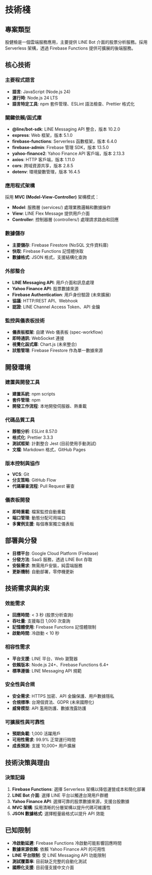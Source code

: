 # 技術棧

## 專案類型
股健檢是一個雲端服務應用，主要提供 LINE Bot 介面的股票分析服務。採用 Serverless 架構，透過 Firebase Functions 提供可擴展的後端服務。

## 核心技術

### 主要程式語言
- **語言**: JavaScript (Node.js 24)
- **運行時**: Node.js 24 LTS
- **語言特定工具**: npm 套件管理、ESLint 語法檢查、Prettier 格式化

### 關鍵依賴/函式庫
- **@line/bot-sdk**: LINE Messaging API 整合，版本 10.2.0
- **express**: Web 框架，版本 5.1.0
- **firebase-functions**: Serverless 函數框架，版本 6.4.0
- **firebase-admin**: Firebase 管理 SDK，版本 13.5.0
- **yahoo-finance2**: Yahoo Finance API 客戶端，版本 2.13.3
- **axios**: HTTP 客戶端，版本 1.11.0
- **cors**: 跨域資源共享，版本 2.8.5
- **dotenv**: 環境變數管理，版本 16.4.5

### 應用程式架構
採用 **MVC (Model-View-Controller)** 架構模式：
- **Model**: 服務層 (services/) 處理業務邏輯和數據操作
- **View**: LINE Flex Message 提供用戶介面
- **Controller**: 控制器層 (controllers/) 處理請求路由和回應

### 數據儲存
- **主要儲存**: Firebase Firestore (NoSQL 文件資料庫)
- **快取**: Firebase Functions 記憶體快取
- **數據格式**: JSON 格式，支援結構化查詢

### 外部整合
- **LINE Messaging API**: 用戶介面和訊息處理
- **Yahoo Finance API**: 股票數據來源
- **Firebase Authentication**: 用戶身份驗證 (未來擴展)
- **協議**: HTTP/REST API、Webhook
- **認證**: LINE Channel Access Token、API 金鑰

### 監控與儀表板技術
- **儀表板框架**: 自建 Web 儀表板 (spec-workflow)
- **即時通訊**: WebSocket 連接
- **視覺化函式庫**: Chart.js (未來整合)
- **狀態管理**: Firebase Firestore 作為單一數據來源

## 開發環境

### 建置與開發工具
- **建置系統**: npm scripts
- **套件管理**: npm
- **開發工作流程**: 本地開發伺服器、熱重載

### 代碼品質工具
- **靜態分析**: ESLint 8.57.0
- **格式化**: Prettier 3.3.3
- **測試框架**: 計劃整合 Jest (目前使用手動測試)
- **文檔**: Markdown 格式，GitHub Pages

### 版本控制與協作
- **VCS**: Git
- **分支策略**: GitHub Flow
- **代碼審查流程**: Pull Request 審查

### 儀表板開發
- **即時重載**: 檔案監控自動重載
- **端口管理**: 動態分配可用端口
- **多實例支援**: 每個專案獨立儀表板

## 部署與分發
- **目標平台**: Google Cloud Platform (Firebase)
- **分發方法**: SaaS 服務，透過 LINE Bot 存取
- **安裝需求**: 無需用戶安裝，純雲端服務
- **更新機制**: 自動部署，零停機更新

## 技術需求與約束

### 效能需求
- **回應時間**: < 3 秒 (股票分析查詢)
- **吞吐量**: 支援每日 1,000 次查詢
- **記憶體使用**: Firebase Functions 記憶體限制
- **啟動時間**: 冷啟動 < 10 秒

### 相容性需求
- **平台支援**: LINE 平台、Web 瀏覽器
- **依賴版本**: Node.js 24+、Firebase Functions 6.4+
- **標準遵循**: LINE Messaging API 規範

### 安全性與合規
- **安全需求**: HTTPS 加密、API 金鑰保護、用戶數據隱私
- **合規標準**: 台灣個資法、GDPR (未來國際化)
- **威脅模型**: API 濫用防護、數據洩露防護

### 可擴展性與可靠性
- **預期負載**: 1,000 活躍用戶
- **可用性需求**: 99.9% 正常運行時間
- **成長預測**: 支援 10,000+ 用戶擴展

## 技術決策與理由

### 決策記錄
1. **Firebase Functions**: 選擇 Serverless 架構以降低運營成本和簡化部署
2. **LINE Bot 介面**: 選擇 LINE 平台以觸達台灣用戶群體
3. **Yahoo Finance API**: 選擇可靠的股票數據來源，支援台股數據
4. **MVC 架構**: 採用清晰的分層架構以提升代碼可維護性
5. **JSON 數據格式**: 選擇輕量級格式以提升 API 效能

## 已知限制
- **冷啟動延遲**: Firebase Functions 冷啟動可能影響回應時間
- **數據來源依賴**: 依賴 Yahoo Finance API 的可用性
- **LINE 平台限制**: 受 LINE Messaging API 功能限制
- **測試覆蓋率**: 目前缺乏完整的自動化測試
- **國際化支援**: 目前僅支援中文介面